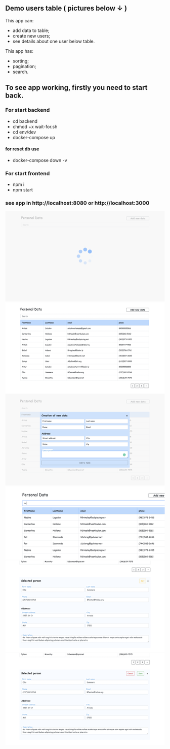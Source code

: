 ## Demo users table ( pictures below ↓ )

This app can: 
- add data to table;
- create new users; 
- see details about one user below table.

This app has:
- sorting;
- pagination;
- search.

## To see app working, firstly you need to start back.

### For start backend

- cd backend
- chmod +x wait-for.sh
- cd env/dev
- docker-compose up

#### for reset db use 

- docker-compose down -v

### For start frontend

- npm i
- npm start

### see app in http://localhost:8080 or http://localhost:3000


![loading](./screenshots/loading.png "Loading")
![table](./screenshots/table.png "Table")
![modalWindow](./screenshots/modalWindow.png "Modal Window")
![searching](./screenshots/searching.png "Searching")
![edit1](./screenshots/edit1.png "Edit")
![edit2](./screenshots/edit2.png "Edit")